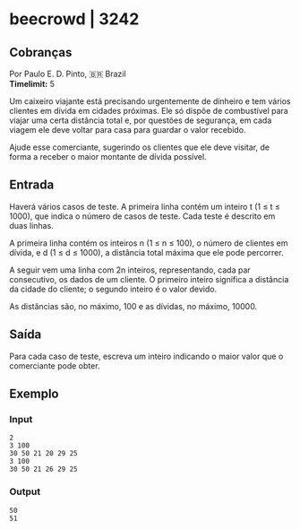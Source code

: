 # beecrowd | 3242  
## Cobranças  
Por Paulo E. D. Pinto, 🇧🇷 Brazil  
**Timelimit:** 5  

Um caixeiro viajante está precisando urgentemente de dinheiro e tem vários clientes em dívida em cidades próximas. Ele só dispõe de combustível para viajar uma certa distância total e, por questões de segurança, em cada viagem ele deve voltar para casa para guardar o valor recebido.

Ajude esse comerciante, sugerindo os clientes que ele deve visitar, de forma a receber o maior montante de dívida possível.

## Entrada  

Haverá vários casos de teste. A primeira linha contém um inteiro t (1 ≤ t ≤ 1000), que indica o número de casos de teste. Cada teste é descrito em duas linhas.  

A primeira linha contém os inteiros n (1 ≤ n ≤ 100), o número de clientes em dívida, e d (1 ≤ d ≤ 1000), a distância total máxima que ele pode percorrer.  

A seguir vem uma linha com 2n inteiros, representando, cada par consecutivo, os dados de um cliente. O primeiro inteiro significa a distância da cidade do cliente; o segundo inteiro é o valor devido.  

As distâncias são, no máximo, 100 e as dívidas, no máximo, 10000.

## Saída  

Para cada caso de teste, escreva um inteiro indicando o maior valor que o comerciante pode obter.

## Exemplo  

### Input
```
2
3 100
30 50 21 20 29 25
3 100
30 50 21 26 29 25
```

### Output
```
50
51
```
